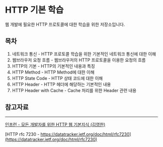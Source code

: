 # HTTP 기본 학습

웹 개발에 필요한 HTTP 프로토콜에 대한 학습을 위한 저장소입니다.

## 목차
1. 네트워크 통신 - HTTP 프로토콜 학습을 위한 기본적인 네트워크 통신에 대한 이해
2. 웹브라우저 요청 흐름 - 웹브라우저의 HTTP 프로토콜을 이용한 요청의 흐름
3. HTTP의 기본 - HTTP의 기본적인 내용과 특징
4. HTTP Method - HTTP Method에 대한 이해
5. HTTP State Code - HTTP 상태 코드에 대한 이해
6. HTTP Header - HTTP 헤더에 해당하는 기본적인 내용
7. HTTP Header with Cache - Cache 처리를 위한 Header 관련 내용


## 참고자료
----
[인프런 - 모든 개발자를 위한 HTTP 웹 기본지식 (김영한)](https://www.inflearn.com/course/http-%EC%9B%B9-%EB%84%A4%ED%8A%B8%EC%9B%8C%ED%81%AC)

[HTTP rfc 7230 - https://datatracker.ietf.org/doc/html/rfc7230](https://datatracker.ietf.org/doc/html/rfc7230)
